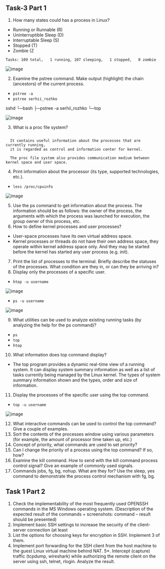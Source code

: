 ## Task-3 Part 1 ##
1. How many states could has a process in Linux?

  - Running or Runnable (R)
  - Uninterruptible Sleep (D)
  - Interruptable Sleep (S)
  - Stopped (T)
  - Zombie (Z

  `Tasks: 109 total,   1 running, 107 sleeping,   1 stopped,   0 zombie`

![image](https://github.com/pronetware-it/DevOps_for_Unix/blob/main/linux-base/Task-3/3-1.gif)

2. Examine the pstree command. Make output (highlight) the chain (ancestors) of the current
   process.



  - `pstree -a`
  - `pstree serhii_rozhko`

 sshd
  └─bash
      ├─pstree -a serhii_rozhko
      └─top


![image](https://github.com/pronetware-it/DevOps_for_Unix/blob/main/linux-base/Task-3/3-2.gif)

3. What is a proc file system?

```Proc file system (procfs) is virtual file system created on fly when system boots and is dissolved at time of system shut down.

  It contains useful information about the processes that are currently running,
  it is regarded as control and information center for kernel.

  The proc file system also provides communication medium between kernel space and user space.
```

4. Print information about the processor (its type, supported technologies, etc.).

  - `less /proc/cpuinfo`

![image](https://github.com/pronetware-it/DevOps_for_Unix/blob/main/linux-base/Task-3/3-4.gif)


5. Use the ps command to get information about the process. The information should be as
follows: the owner of the process, the arguments with which the process was launched for
execution, the group owner of this process, etc.
6. How to define kernel processes and user processes?
 
 - User-space processes have its own virtual address space.
 - Kernel processes or threads do not have their own address space, 
   they operate within kernel address space only. And they may be started before the kernel 
   has started any user process (e.g. init).


7. Print the list of processes to the terminal. Briefly describe the statuses of the processes.
What condition are they in, or can they be arriving in?
8. Display only the processes of a specific user.
  
  -  `htop -u username`

![image](https://github.com/pronetware-it/DevOps_for_Unix/blob/main/linux-base/Task-3/3-8.gif)

  -  `ps -u username`

![image](https://github.com/pronetware-it/DevOps_for_Unix/blob/main/linux-base/Task-3/3-8.1.gif)

9. What utilities can be used to analyze existing running tasks (by analyzing the help for the ps
command)?

  - `ps`
  - `top`
  - `htop`

10. What information does top command display?

-  The top program provides a dynamic real-time view of a running system.
   It can display system summary information as well as a list of tasks currently being managed by the Linux kernel. 
   The types of system summary information shown and the types, order and size of information.

11. Display the processes of the specific user using the top command.
  
  -  `top -u username`

![image](https://github.com/pronetware-it/DevOps_for_Unix/blob/main/linux-base/Task-3/3-11.gif)
 

12. What interactive commands can be used to control the top command? Give a couple of
examples.
13. Sort the contents of the processes window using various parameters (for example, the
amount of processor time taken up, etc.)
14. Concept of priority, what commands are used to set priority?
15. Can I change the priority of a process using the top command? If so, how?
16. Examine the kill command. How to send with the kill command
process control signal? Give an example of commonly used signals.
17. Commands jobs, fg, bg, nohup. What are they for? Use the sleep, yes command to
demonstrate the process control mechanism with fg, bg.
## Task 1 Part 2 ##
1. Check the implementability of the most frequently used OPENSSH commands in the MS
Windows operating system. (Description of the expected result of the commands +
screenshots: command – result should be presented)
2. Implement basic SSH settings to increase the security of the client-server connection (at least
3. List the options for choosing keys for encryption in SSH. Implement 3 of them.
4. Implement port forwarding for the SSH client from the host machine to the guest Linux
virtual machine behind NAT.
5*. Intercept (capture) traffic (tcpdump, wireshark) while authorizing the remote client on the
server using ssh, telnet, rlogin. Analyze the result.
